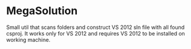 MegaSolution
============

Small util that scans folders and construct VS 2012 sln file with all found csproj.
It works only for VS 2012 and requires VS 2012 to be installed on working machine.
